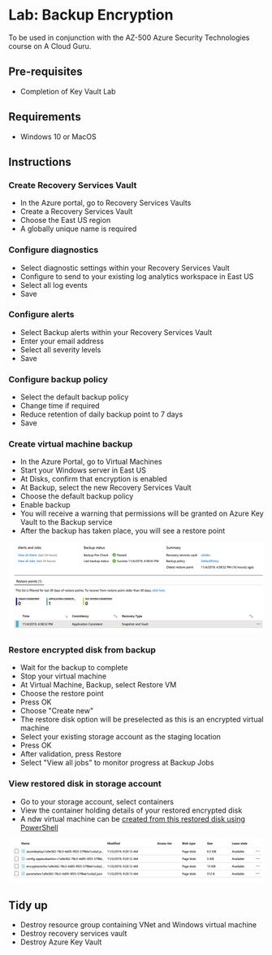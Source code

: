 # Lab: Backup Encryption

To be used in conjunction with the AZ-500 Azure Security Technologies course on A Cloud Guru.

## Pre-requisites
* Completion of Key Vault Lab

## Requirements
* Windows 10 or MacOS

## Instructions

### Create Recovery Services Vault
* In the Azure portal, go to Recovery Services Vaults
* Create a Recovery Services Vault
* Choose the East US region
* A globally unique name is required

### Configure diagnostics
* Select diagnostic settings within your Recovery Services Vault
* Configure to send to your existing log analytics workspace in East US
* Select all log events
* Save

### Configure alerts
* Select Backup alerts within your Recovery Services Vault
* Enter your email address
* Select all severity levels
* Save

### Configure backup policy
* Select the default backup policy
* Change time if required
* Reduce retention of daily backup point to 7 days
* Save

### Create virtual machine backup
* In the Azure Portal, go to Virtual Machines
* Start your Windows server in East US
* At Disks, confirm that encryption is enabled
* At Backup, select the new Recovery Services Vault
* Choose the default backup policy
* Enable backup
* You will receive a warning that permissions will be granted on Azure Key Vault to the Backup service
* After the backup has taken place, you will see a restore point

![Alt text](restore-point.png?raw=true "Azure Backup")

### Restore encrypted disk from backup
* Wait for the backup to complete
* Stop your virtual machine
* At Virtual Machine, Backup, select Restore VM
* Choose the restore point
* Press OK
* Choose "Create new"
* The restore disk option will be preselected as this is an encrypted virtual machine
* Select your existing storage account as the staging location
* Press OK
* After validation, press Restore
* Select "View all jobs" to monitor progress at Backup Jobs

### View restored disk in storage account
* Go to your storage account, select containers
* View the container holding details of your restored encrypted disk
* A ndw virtual machine can be [created from this restored disk using PowerShell](https://docs.microsoft.com/en-gb/azure/backup/backup-azure-vms-automation)

![Alt text](restored-disk.png?raw=true "Restored Encrypted Disk")

## Tidy up
* Destroy resource group containing VNet and Windows virtual machine
* Destroy recovery services vault
* Destroy Azure Key Vault
